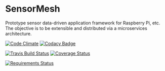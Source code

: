 # SensorMesh
Prototype sensor data-driven application framework for Raspberry Pi, etc. The objective is to be extensible and distributed via a microservices architecture.

[![Code Climate](https://codeclimate.com/github/Nzbuu/SensorMesh.py/badges/gpa.svg)](https://codeclimate.com/github/Nzbuu/SensorMesh.py)
[![Codacy Badge](https://api.codacy.com/project/badge/grade/7088f7d2e2fe4ae59af9bccfc5ca6634)](https://www.codacy.com/app/james_18/SensorMesh-py)

[![Travis Build Status](https://travis-ci.org/Nzbuu/SensorMesh.py.svg?branch=master)](https://travis-ci.org/Nzbuu/SensorMesh.py)
[![Coverage Status](https://coveralls.io/repos/Nzbuu/SensorMesh.py/badge.svg?branch=master&service=github)](https://coveralls.io/github/Nzbuu/SensorMesh.py?branch=master)

[![Requirements Status](https://requires.io/github/Nzbuu/SensorMesh.py/requirements.svg?branch=master)](https://requires.io/github/Nzbuu/SensorMesh.py/requirements/?branch=master)
